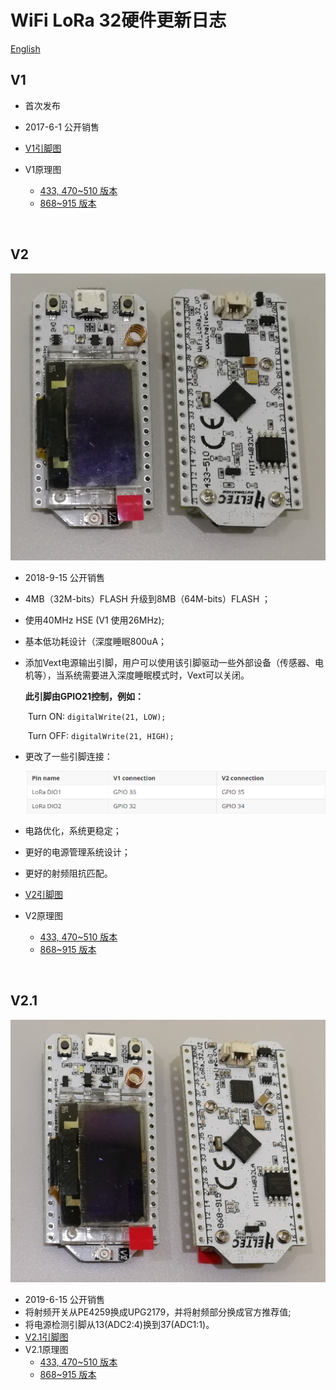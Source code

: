 # WiFi LoRa 32硬件更新日志
[English](https://heltec-automation-docs.readthedocs.io/en/latest/esp32/wifi_lora_32/hardware_update_log.html)
## V1

- 首次发布
- 2017-6-1 公开销售

- [V1引脚图](http://resource.heltec.cn/download/WiFi_LoRa_32/WIFI_LoRa_32_V1.pdf)

- V1原理图
  - [433, 470~510 版本](http://resource.heltec.cn/download/WiFi_LoRa_32/V1/WIFI_LoRa_32(433_470-510%20version)Schematic_diagram.PDF)
  - [868~915 版本](http://resource.heltec.cn/download/WiFi_LoRa_32/V1/WIFI_LoRa_32(868-915version)Schematic_diagram.PDF)

&nbsp;

## V2

![](img/hardware_update_log/02.png)

- 2018-9-15 公开销售

- 4MB（32M-bits）FLASH 升级到8MB（64M-bits）FLASH ；

- 使用40MHz HSE (V1 使用26MHz);

- 基本低功耗设计（深度睡眠800uA；

- 添加Vext电源输出引脚，用户可以使用该引脚驱动一些外部设备（传感器、电机等），当系统需要进入深度睡眠模式时，Vext可以关闭。

  **此引脚由GPIO21控制，例如：**

  ​		Turn ON:  `digitalWrite(21, LOW);`

  ​		Turn OFF: `digitalWrite(21, HIGH);`

- 更改了一些引脚连接：

  ![](img/hardware_update_log/01.png)

- 电路优化，系统更稳定；

- 更好的电源管理系统设计；

- 更好的射频阻抗匹配。

- [V2引脚图](http://resource.heltec.cn/download/WiFi_LoRa_32/WIFI_LoRa_32_V2.pdf)

- V2原理图
  - [433, 470~510 版本](http://resource.heltec.cn/download/WiFi_LoRa_32/V2/WiFi_LoRa_32_V2(433%2C470-510).PDF)
  - [868~915 版本](http://resource.heltec.cn/download/WiFi_LoRa_32/V2/WIFI_LoRa_32_V2(868-915).PDF)

&nbsp;

## V2.1

![](img/hardware_update_log/03.png)

- 2019-6-15 公开销售
- 将射频开关从PE4259换成UPG2179，并将射频部分换成官方推荐值;
- 将电源检测引脚从13(ADC2:4)换到37(ADC1:1)。
- [V2.1引脚图](https://resource.heltec.cn/download/WiFi_LoRa_32/WIFI_LoRa_32_V2.1.pdf)
- V2.1原理图
  - [433, 470~510 版本](https://resource.heltec.cn/download/WiFi_LoRa_32/V2.1/WiFi_LoRa_32_V2.1(433%2C470-510).PDF)
  - [868~915 版本](https://resource.heltec.cn/download/WiFi_LoRa_32/V2.1/WIFI_LoRa_32_V2.1(868-915).PDF)